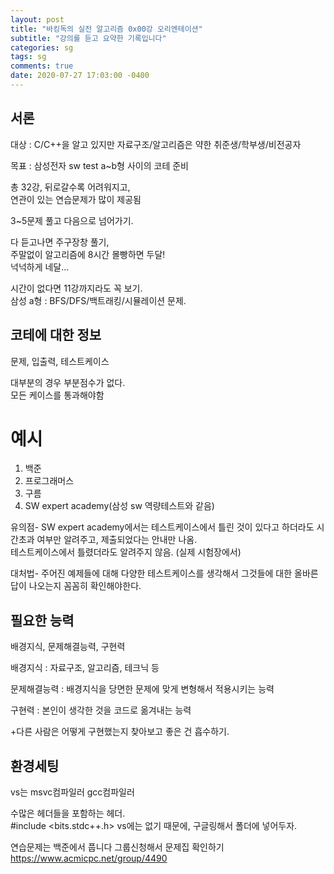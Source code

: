 ```yaml
---
layout: post
title: "바킹독의 실전 알고리즘 0x00강 오리엔테이션"
subtitle: "강의를 듣고 요약한 기록입니다"
categories: sg
tags: sg
comments: true
date: 2020-07-27 17:03:00 -0400
---
```


## 서론

대상 : C/C++을 알고 있지만 자료구조/알고리즘은 약한 취준생/학부생/비전공자

목표 : 삼성전자 sw test a~b형 사이의 코테 준비

총 32강, 뒤로갈수록 어려워지고,   
연관이 있는 연습문제가 많이 제공됨   

3~5문제 풀고 다음으로 넘어가기.   

다 듣고나면 주구장창 풀기,   
주말없이 알고리즘에 8시간 몰빵하면 두달!   
넉넉하게 네달...

시간이 없다면 11강까지라도 꼭 보기.   
삼성 a형 : BFS/DFS/백트래킹/시뮬레이션 문제.

## 코테에 대한 정보

문제, 입출력, 테스트케이스

대부분의 경우 부분점수가 없다.   
모든 케이스를 통과해야함


# 예시
1. 백준 
2. 프로그래머스
3. 구름
4. SW expert academy(삼성 sw 역량테스트와 같음)

유의점- SW expert academy에서는 테스트케이스에서 틀린 것이 있다고 하더라도 시간초과 여부만 알려주고, 제출되었다는 안내만 나옴.    
테스트케이스에서 틀렸더라도 알려주지 않음. (실제 시험장에서)

대처법- 주어진 예제들에 대해 다양한 테스트케이스를 생각해서 그것들에 대한 올바른 답이 나오는지 꼼꼼히 확인해야한다.


## 필요한 능력

배경지식, 문제해결능력, 구현력

배경지식 : 자료구조, 알고리즘, 테크닉 등

문제해결능력 : 배경지식을 당면한 문제에 맞게 변형해서 적용시키는 능력

구현력 : 본인이 생각한 것을 코드로 옮겨내는 능력

+다른 사람은 어떻게 구현했는지 찾아보고 좋은 건 흡수하기.


## 환경세팅

vs는 msvc컴파일러
gcc컴파일러

수많은 헤더들을 포함하는 헤더.    
#include <bits.stdc++.h>
vs에는 없기 때문에, 구글링해서 폴더에 넣어두자.

연습문제는 백준에서 풉니다
그룹신청해서 문제집 확인하기
https://www.acmicpc.net/group/4490



